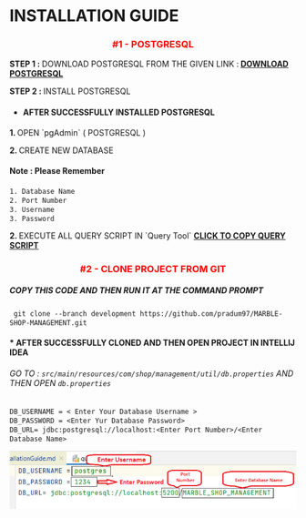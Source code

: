 # INSTALLATION GUIDE

<div style="text-align: center;"><H3 style="color:red" >#1 - POSTGRESQL</H3></div>

<p><B>STEP 1 : </B> DOWNLOAD POSTGRESQL FROM THE GIVEN LINK :<b> <a href="https://www.postgresql.org/download/">DOWNLOAD POSTGRESQL</a></b> </p>
<p><B>STEP 2 : </B> INSTALL POSTGRESQL</p>

- #### AFTER SUCCESSFULLY INSTALLED POSTGRESQL <br>

<p><B>1.  </B> OPEN `pgAdmin` ( POSTGRESQL )</p>
<p><B>2. </B> CREATE NEW DATABASE</p>

#### Note : Please Remember 
    1. Database Name 
    2. Port Number 
    3. Username
    3. Password

<p><B>2. </B> EXECUTE ALL QUERY SCRIPT IN `Query Tool` <b> <a href="https://github.com/pradum97/MARBLE-SHOP-MANAGEMENT/blob/development/Marble%20Query%20Script.txt">CLICK TO COPY QUERY SCRIPT</a></b></p>


<div style="text-align: center;"><H3 style="color:red" >#2 - CLONE PROJECT FROM GIT</H3></div>

##### COPY THIS CODE AND THEN RUN IT AT THE COMMAND PROMPT
     git clone --branch development https://github.com/pradum97/MARBLE-SHOP-MANAGEMENT.git

#### * AFTER SUCCESSFULLY CLONED AND THEN OPEN PROJECT IN INTELLIJ IDEA 


###### GO TO : `src/main/resources/com/shop/management/util/db.properties` AND THEN OPEN `db.properties`

    DB_USERNAME = < Enter Your Database Username >
    DB_PASSWORD = <Enter Yur Database Password>
    DB_URL= jdbc:postgresql://localhost:<Enter Port Number>/<Enter Database Name>

<img src="https://github.com/pradum97/MARBLE-SHOP-MANAGEMENT/blob/development/ScreenShot/querySc.png" alt="">






